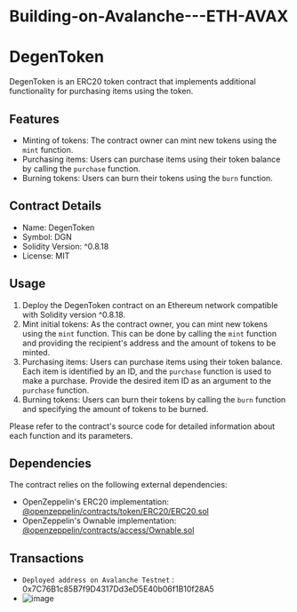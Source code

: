 # Building-on-Avalanche---ETH-AVAX
# DegenToken

DegenToken is an ERC20 token contract that implements additional functionality for purchasing items using the token.

## Features

- Minting of tokens: The contract owner can mint new tokens using the `mint` function.
- Purchasing items: Users can purchase items using their token balance by calling the `purchase` function.
- Burning tokens: Users can burn their tokens using the `burn` function.

## Contract Details

- Name: DegenToken
- Symbol: DGN
- Solidity Version: ^0.8.18
- License: MIT

## Usage

1. Deploy the DegenToken contract on an Ethereum network compatible with Solidity version ^0.8.18.
2. Mint initial tokens: As the contract owner, you can mint new tokens using the `mint` function. This can be done by calling the `mint` function and providing the recipient's address and the amount of tokens to be minted.
3. Purchasing items: Users can purchase items using their token balance. Each item is identified by an ID, and the `purchase` function is used to make a purchase. Provide the desired item ID as an argument to the `purchase` function.
4. Burning tokens: Users can burn their tokens by calling the `burn` function and specifying the amount of tokens to be burned.

Please refer to the contract's source code for detailed information about each function and its parameters.

## Dependencies

The contract relies on the following external dependencies:

- OpenZeppelin's ERC20 implementation: [@openzeppelin/contracts/token/ERC20/ERC20.sol](https://github.com/OpenZeppelin/openzeppelin-contracts/blob/master/contracts/token/ERC20/ERC20.sol)
- OpenZeppelin's Ownable implementation: [@openzeppelin/contracts/access/Ownable.sol](https://github.com/OpenZeppelin/openzeppelin-contracts/blob/master/contracts/access/Ownable.sol)

## Transactions
- `Deployed address on Avalanche Testnet` : 0x7C76B1c85B7f9D4317Dd3eD5E40b06f1B10f28A5
- ![image](https://github.com/AjayReddy811/Building-on-Avalanche---ETH-AVAX/assets/163749328/e93b0015-48f0-4849-8428-5d68d382fee8)



